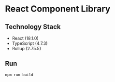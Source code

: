 # React Component Library

## Technology Stack

+ React (18.1.0)
+ TypeScript (4.7.3)
+ Rollup (2.75.5)

## Run

```
npm run build
```